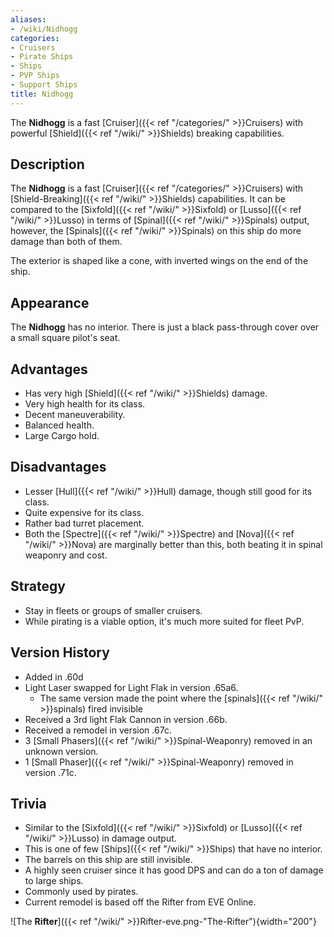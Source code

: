 ```yaml
---
aliases:
- /wiki/Nidhogg
categories:
- Cruisers
- Pirate Ships
- Ships
- PVP Ships
- Support Ships
title: Nidhogg
---
```


The **Nidhogg** is a fast [Cruiser]({{< ref "/categories/" >}}Cruisers) with powerful [Shield]({{< ref "/wiki/" >}}Shields) breaking capabilities.

## Description

The **Nidhogg** is a fast [Cruiser]({{< ref "/categories/" >}}Cruisers) with [Shield-Breaking]({{< ref "/wiki/" >}}Shields) capabilities. It can be compared to the [Sixfold]({{< ref "/wiki/" >}}Sixfold) or [Lusso]({{< ref "/wiki/" >}}Lusso) in terms of [Spinal]({{< ref "/wiki/" >}}Spinals) output, however, the [Spinals]({{< ref "/wiki/" >}}Spinals) on this ship do more damage than both of them.

The exterior is shaped like a cone, with inverted wings on the end of the ship.

## Appearance

The **Nidhogg** has no interior. There is just a black pass-through cover over a small square pilot's seat.

## Advantages

- Has very high [Shield]({{< ref "/wiki/" >}}Shields) damage.
- Very high health for its class.
- Decent maneuverability.
- Balanced health.
- Large Cargo hold.

## Disadvantages

- Lesser [Hull]({{< ref "/wiki/" >}}Hull) damage, though still good for its class.
- Quite expensive for its class.
- Rather bad turret placement.
- Both the [Spectre]({{< ref "/wiki/" >}}Spectre) and [Nova]({{< ref "/wiki/" >}}Nova) are marginally better than this, both beating it in spinal weaponry and cost.

## Strategy

- Stay in fleets or groups of smaller cruisers.
- While pirating is a viable option, it's much more suited for fleet PvP.

## Version History 

- Added in .60d
- Light Laser swapped for Light Flak in version .65a6.
  - The same version made the point where the [spinals]({{< ref "/wiki/" >}}spinals) fired invisible
- Received a 3rd light Flak Cannon in version .66b.
- Received a remodel in version .67c.
- 3 [Small Phasers]({{< ref "/wiki/" >}}Spinal-Weaponry) removed in an unknown version.
- 1 [Small Phaser]({{< ref "/wiki/" >}}Spinal-Weaponry) removed in version .71c.

## Trivia

- Similar to the [Sixfold]({{< ref "/wiki/" >}}Sixfold) or [Lusso]({{< ref "/wiki/" >}}Lusso) in damage output.
- This is one of few [Ships]({{< ref "/wiki/" >}}Ships) that have no interior.
- The barrels on this ship are still invisible.
- A highly seen cruiser since it has good DPS and can do a ton of damage to large ships.
- Commonly used by pirates.
- Current remodel is based off the Rifter from EVE Online.

![The **Rifter**]({{< ref "/wiki/" >}}Rifter-eve.png-"The-Rifter"){width="200"}